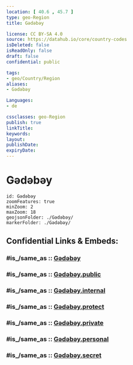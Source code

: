 ```yaml
---
location: [ 40.6 , 45.7 ] 
type: geo-Region
title: Gədəbəy

license: CC BY-SA 4.0
source: https://datahub.io/core/country-codes
isDeleted: false
isReadOnly: false
draft: false
confidential: public

tags:
- geo/Country/Region
aliases:
- Gədəbəy

Languages:
- de

cssclasses: geo-Region
publish: true
linkTitle: 
keywords: 
layout: 
publishDate: 
expiryDate: 
---
```


# Gədəbəy

```leaflet
id: Gədəbəy
zoomFeatures: true 
minZoom: 2 
maxZoom: 18
geojsonFolder: ./Gədəbəy/
markerFolder: ./Gədəbəy/
```


## Confidential Links & Embeds: 

### #is_/same_as :: [Gədəbəy](/_Standards/Earth/Continent/Asia/Asia~North~West/Azerbaijan/Regions~Azerbaijan/Ganja-Qazakh/counties~Ganja-Qazakh/Gədəbəy.md) 

### #is_/same_as :: [Gədəbəy.public](/_public/Earth/Continent/Asia/Asia~North~West/Azerbaijan/Regions~Azerbaijan/Ganja-Qazakh/counties~Ganja-Qazakh/Gədəbəy.public.md) 

### #is_/same_as :: [Gədəbəy.internal](/_internal/Earth/Continent/Asia/Asia~North~West/Azerbaijan/Regions~Azerbaijan/Ganja-Qazakh/counties~Ganja-Qazakh/Gədəbəy.internal.md) 

### #is_/same_as :: [Gədəbəy.protect](/_protect/Earth/Continent/Asia/Asia~North~West/Azerbaijan/Regions~Azerbaijan/Ganja-Qazakh/counties~Ganja-Qazakh/Gədəbəy.protect.md) 

### #is_/same_as :: [Gədəbəy.private](/_private/Earth/Continent/Asia/Asia~North~West/Azerbaijan/Regions~Azerbaijan/Ganja-Qazakh/counties~Ganja-Qazakh/Gədəbəy.private.md) 

### #is_/same_as :: [Gədəbəy.personal](/_personal/Earth/Continent/Asia/Asia~North~West/Azerbaijan/Regions~Azerbaijan/Ganja-Qazakh/counties~Ganja-Qazakh/Gədəbəy.personal.md) 

### #is_/same_as :: [Gədəbəy.secret](/_secret/Earth/Continent/Asia/Asia~North~West/Azerbaijan/Regions~Azerbaijan/Ganja-Qazakh/counties~Ganja-Qazakh/Gədəbəy.secret.md)


